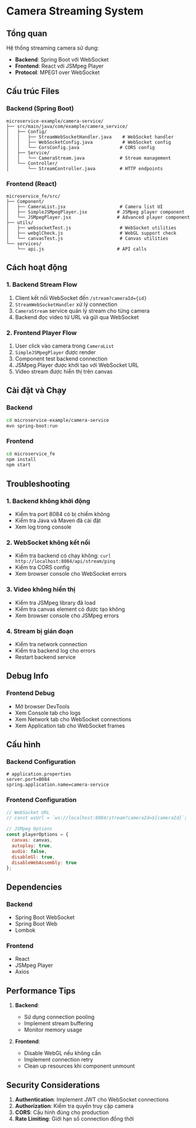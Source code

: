 # Camera Streaming System

## Tổng quan

Hệ thống streaming camera sử dụng:
- **Backend**: Spring Boot với WebSocket
- **Frontend**: React với JSMpeg Player
- **Protocol**: MPEG1 over WebSocket

## Cấu trúc Files

### Backend (Spring Boot)
```
microservice-example/camera-service/
├── src/main/java/com/example/camera_service/
│   ├── Config/
│   │   ├── StreamWebSocketHandler.java    # WebSocket handler
│   │   ├── WebSocketConfig.java           # WebSocket config
│   │   └── CorsConfig.java               # CORS config
│   ├── Service/
│   │   └── CameraStream.java             # Stream management
│   └── Controller/
│       └── StreamController.java         # HTTP endpoints
```

### Frontend (React)
```
microservice_fe/src/
├── Component/
│   ├── CameraList.jsx                    # Camera list UI
│   ├── SimpleJSMpegPlayer.jsx           # JSMpeg player component
│   └── JSMpegPlayer.jsx                 # Advanced player component
├── utils/
│   ├── websocketTest.js                  # WebSocket utilities
│   ├── webglCheck.js                     # WebGL support check
│   └── canvasTest.js                     # Canvas utilities
└── services/
    └── api.js                           # API calls
```

## Cách hoạt động

### 1. Backend Stream Flow
1. Client kết nối WebSocket đến `/stream?cameraId={id}`
2. `StreamWebSocketHandler` xử lý connection
3. `CameraStream` service quản lý stream cho từng camera
4. Backend đọc video từ URL và gửi qua WebSocket

### 2. Frontend Player Flow
1. User click vào camera trong `CameraList`
2. `SimpleJSMpegPlayer` được render
3. Component test backend connection
4. JSMpeg.Player được khởi tạo với WebSocket URL
5. Video stream được hiển thị trên canvas

## Cài đặt và Chạy

### Backend
```bash
cd microservice-example/camera-service
mvn spring-boot:run
```

### Frontend
```bash
cd microservice_fe
npm install
npm start
```

## Troubleshooting

### 1. Backend không khởi động
- Kiểm tra port 8084 có bị chiếm không
- Kiểm tra Java và Maven đã cài đặt
- Xem log trong console

### 2. WebSocket không kết nối
- Kiểm tra backend có chạy không: `curl http://localhost:8084/api/stream/ping`
- Kiểm tra CORS config
- Xem browser console cho WebSocket errors

### 3. Video không hiển thị
- Kiểm tra JSMpeg library đã load
- Kiểm tra canvas element có được tạo không
- Xem browser console cho JSMpeg errors

### 4. Stream bị gián đoạn
- Kiểm tra network connection
- Kiểm tra backend log cho errors
- Restart backend service

## Debug Info

<!-- ### Backend URLs
- HTTP API: `http://localhost:8084/api/`
- WebSocket: `ws://localhost:8084/stream?cameraId={id}`
- Health Check: `http://localhost:8084/api/stream/ping` -->

### Frontend Debug
- Mở browser DevTools
- Xem Console tab cho logs
- Xem Network tab cho WebSocket connections
- Xem Application tab cho WebSocket frames

## Cấu hình

### Backend Configuration
```properties
# application.properties
server.port=8084
spring.application.name=camera-service
```

### Frontend Configuration
```javascript
// WebSocket URL
// const wsUrl = `ws://localhost:8084/stream?cameraId=${cameraId}`;

// JSMpeg Options
const playerOptions = {
  canvas: canvas,
  autoplay: true,
  audio: false,
  disableGl: true,
  disableWebAssembly: true
};
```

## Dependencies

### Backend
- Spring Boot WebSocket
- Spring Boot Web
- Lombok

### Frontend
- React
- JSMpeg Player
- Axios

## Performance Tips

1. **Backend**:
   - Sử dụng connection pooling
   - Implement stream buffering
   - Monitor memory usage

2. **Frontend**:
   - Disable WebGL nếu không cần
   - Implement connection retry
   - Clean up resources khi component unmount

## Security Considerations

1. **Authentication**: Implement JWT cho WebSocket connections
2. **Authorization**: Kiểm tra quyền truy cập camera
3. **CORS**: Cấu hình đúng cho production
4. **Rate Limiting**: Giới hạn số connection đồng thời 